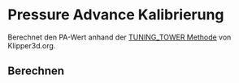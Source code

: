 <script setup>
import FWRetractCalibrationCalculator from '../../components/FWRetractCalibrationCalculator.vue'
</script>

# Pressure Advance Kalibrierung
Berechnet den PA-Wert anhand der [TUNING_TOWER Methode](https://www.klipper3d.org/Pressure_Advance.html) von Klipper3d.org. 

## Berechnen
<FWRetractCalibrationCalculator />


